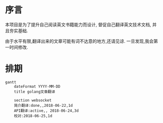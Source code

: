 # 序言
本项目是为了提升自己阅读英文书籍能力而设计, 督促自己翻译英文技术文档, 并且夯实基础.

由于水平有限,翻译出来的文章可能有词不达意的地方,还请见谅. 一旦发现,我会第一时间修改.

# 排期
```
gantt
	dateFormat YYYY-MM-DD
	title golang文章翻译
	
	section websocket
	简介翻译:done,,2018-06-22,1d
	API翻译:active,, 2018-06-24,3d
	校对:2018-06-25,1d
```